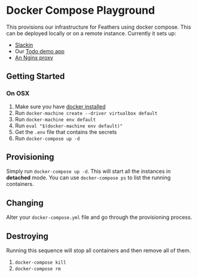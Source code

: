 # Docker Compose Playground

This provisions our infrastructure for Feathers using docker compose. This can be deployed locally or on a remote instance. Currently it sets up:

- [Slackin](https://github.com/rauchg/slackin)
- Our [Todo demo app](https://github.com/feathersjs/feathers-demo)
- [An Nginx proxy](https://github.com/jwilder/nginx-proxy/)

## Getting Started

### On OSX

1. Make sure you have [docker installed](https://docs.docker.com/engine/installation/mac/)
2. Run `docker-machine create --driver virtualbox default`
3. Run `docker-machine env default`
4. Run `eval "$(docker-machine env default)"`
5. Get the `.env` file that contains the secrets
6. Run `docker-compose up -d`

## Provisioning

Simply run `docker-compose up -d`. This will start all the instances in **detached** mode. You can use `docker-compose ps` to list the running containers.

## Changing

Alter your `docker-compose.yml` file and go through the provisioning process.

## Destroying

Running this sequence will stop all containers and then remove all of them.

1. `docker-compose kill`
2. `docker-compose rm`